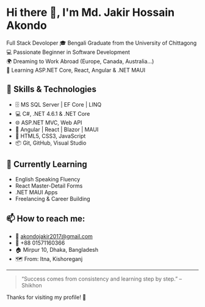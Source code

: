 # Hi there 👋, I'm Md. Jakir Hossain Akondo 
Full Stack Devoloper
🎓 Bengali Graduate from the University of Chittagong  
💻 Passionate Beginner in Software Development  
🌍 Dreaming to Work Abroad (Europe, Canada, Australia...)  
🚀 Learning ASP.NET Core, React, Angular & .NET MAUI  

## 🧠 Skills & Technologies

- 🗄️ MS SQL Server | EF Core | LINQ
- 💻 C#, .NET 4.6.1 & .NET Core
- 🌐 ASP.NET MVC, Web API
- 🔧 Angular | React | Blazor | MAUI
- 🎨 HTML5, CSS3, JavaScript
- 📦 Git, GitHub, Visual Studio

## 🌱 Currently Learning

- English Speaking Fluency
- React Master-Detail Forms
- .NET MAUI Apps
- Freelancing & Career Building

## 📫 How to reach me:

- 📧 akondojakir2017@gmail.com
- 📱 +88 01571160366
- 🏠 Mirpur 10, Dhaka, Bangladesh
- 🗺️ From: Itna, Kishoreganj

---

> “Success comes from consistency and learning step by step.” – Shikhon

Thanks for visiting my profile! 💙
